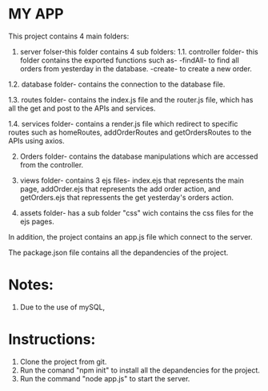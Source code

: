 # MY APP
This project contains 4 main folders:
1. server folser-this folder contains 4 sub folders:
  1.1. controller folder- this folder contains the exported functions such as-
    -findAll- to find all orders from yesterday in the database.
    -create- to create a new order.
    
  1.2. database folder- contains the connection to the database file.
  
  1.3. routes folder- contains the index.js file and the router.js file, which has all the get and post to the APIs and services.
  
  1.4. services folder- contains a render.js file which redirect to specific routes such as homeRoutes, addOrderRoutes and getOrdersRoutes to the APIs using axios.

2. Orders folder- contains the database manipulations which are accessed from the controller. 

3. views folder- contains 3 ejs files- index.ejs that represents the main page, addOrder.ejs that represents the add order action, and getOrders.ejs that repressents the get yesterday's orders action.

4. assets folder- has a sub folder "css" wich contains the css files for the ejs pages.

In addition, the project contains an app.js file which connect to the server.

The package.json file contains all the depandencies of the project.

# Notes:
1. Due to the use of mySQL, 

# Instructions:
1. Clone the project from git.
2. Run the comand "npm init" to install all the depandencies for the project.
3. Run the command "node app.js" to start the server.


